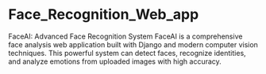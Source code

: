 # Face_Recognition_Web_app
FaceAI: Advanced Face Recognition System FaceAI is a comprehensive face analysis web application built with Django and modern computer vision techniques. This powerful system can detect faces, recognize identities, and analyze emotions from uploaded images with high accuracy.
